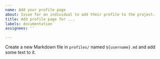 ```yaml
---
name: Add your profile page
about: Issue for an individual to add their profile to the project.
title: Add profile page for ...
labels: documentation
assignees: ''

---
```


Create a new Markdown file in `profiles/` named `${username}.md` and add some text to it.

